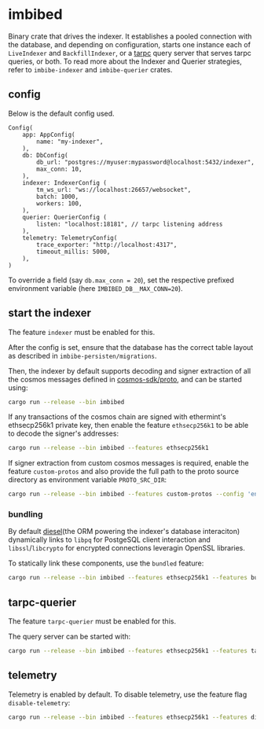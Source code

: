 # imbibed

Binary crate that drives the indexer. It establishes a pooled connection with the database, and depending on configuration, starts one instance each of `LiveIndexer` and `BackfillIndexer`, or a [tarpc](github.com/google/tarpc) query server that serves tarpc queries, or both. To read more about the Indexer and Querier strategies, refer to `imbibe-indexer` and `imbibe-querier` crates.

## config

Below is the default config used.
```
Config(
    app: AppConfig(
        name: "my-indexer",
    ),
    db: DbConfig(
        db_url: "postgres://myuser:mypassword@localhost:5432/indexer",
        max_conn: 10,
    ),
    indexer: IndexerConfig (
	    tm_ws_url: "ws://localhost:26657/websocket",
	    batch: 1000,
	    workers: 100,
    ),
    querier: QuerierConfig (
        listen: "localhost:18181", // tarpc listening address
    ),
    telemetry: TelemetryConfig(
        trace_exporter: "http://localhost:4317",
        timeout_millis: 5000,
    ),
)
```

To override a field (say `db.max_conn = 20`), set the respective prefixed environment variable (here `IMBIBED_DB__MAX_CONN=20`).


## start the indexer

The feature `indexer` must be enabled for this.

After the config is set, ensure that the database has the correct table layout as described in `imbibe-persisten/migrations`.

Then, the indexer by default supports decoding and signer extraction of all the cosmos messages defined in [cosmos-sdk/proto](https://github.com/cosmos/cosmos-sdk/tree/v0.50.13/proto), and can be started using:

```bash
cargo run --release --bin imbibed
```

If any transactions of the cosmos chain are signed with ethermint's ethsecp256k1 private key, then enable the feature `ethsecp256k1` to be able to decode the signer's addresses:

```bash
cargo run --release --bin imbibed --features ethsecp256k1
```

If signer extraction from custom cosmos messages is required, enable the feature `custom-protos` and also provide the full path to the proto source directory as environment variable `PROTO_SRC_DIR`:

```bash
cargo run --release --bin imbibed --features custom-protos --config 'env.PROTO_SRC_DIR = "<full path to the directory>"'
```

### bundling

By default [diesel](diesel.rs)(the ORM powering the indexer's database interaciton) dynamically links to `libpq` for PostgeSQL client interaction and `libssl`/`libcrypto` for encrypted connections leveragin OpenSSL libraries.

To statically link these components, use the `bundled` feature:

```bash
cargo run --release --bin imbibed --features ethsecp256k1 --features bundled
```

## tarpc-querier

The feature `tarpc-querier` must be enabled for this.

The query server can be started with:

```bash
cargo run --release --bin imbibed --features ethsecp256k1 --features tarpc-querier
```

## telemetry

Telemetry is enabled by default. To disable telemetry, use the feature flag `disable-telemetry`:

```bash
cargo run --release --bin imbibed --features ethsecp256k1 --features disable-telemetry
```

